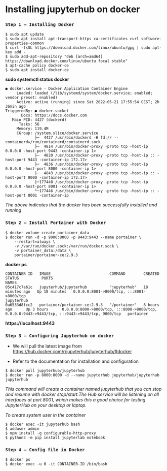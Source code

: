 # Installing jupyterhub on docker

### `Step 1 — Installing Docker`

```
$ sudo apt update
$ sudo apt install apt-transport-https ca-certificates curl software-properties-common
$ curl -fsSL https://download.docker.com/linux/ubuntu/gpg | sudo apt-key add -
$ sudo add-apt-repository "deb [arch=amd64] https://download.docker.com/linux/ubuntu focal stable"
$ apt-cache policy docker-ce
$ sudo apt install docker-ce
```

**sudo systemctl status docker**

```
● docker.service - Docker Application Container Engine
     Loaded: loaded (/lib/systemd/system/docker.service; enabled; vendor preset: enabled)
     Active: active (running) since Sat 2022-05-21 17:55:54 CEST; 2h 36min ago
TriggeredBy: ● docker.socket
       Docs: https://docs.docker.com
   Main PID: 4427 (dockerd)
      Tasks: 56
     Memory: 119.4M
     CGroup: /system.slice/docker.service
             ├─  4427 /usr/bin/dockerd -H fd:// --containerd=/run/containerd/containerd.sock
             ├─  4814 /usr/bin/docker-proxy -proto tcp -host-ip 0.0.0.0 -host-port 9443 -container-ip 1>
             ├─  4820 /usr/bin/docker-proxy -proto tcp -host-ip :: -host-port 9443 -container-ip 172.17>
             ├─  4836 /usr/bin/docker-proxy -proto tcp -host-ip 0.0.0.0 -host-port 8000 -container-ip 1>
             ├─  4843 /usr/bin/docker-proxy -proto tcp -host-ip :: -host-port 8000 -container-ip 172.17>
             ├─177440 /usr/bin/docker-proxy -proto tcp -host-ip 0.0.0.0 -host-port 8001 -container-ip 1>
             └─177446 /usr/bin/docker-proxy -proto tcp -host-ip :: -host-port 8001 -container-ip
```

_The above indicates that the docker has been successfully installed and running_

### `Step 2 — Install Portainer with Docker`

```
$ docker volume create portainer_data
$ docker run -d -p 9000:8000 -p 9443:9443 --name portainer \
    --restart=always \
    -v /var/run/docker.sock:/var/run/docker.sock \
    -v portainer_data:/data \
    portainer/portainer-ce:2.9.3
```

**docker ps**

```
CONTAINER ID   IMAGE                          COMMAND        CREATED          STATUS          PORTS                                                                                            NAMES
05c417c7ab1c   jupyterhub/jupyterhub          "jupyterhub"   18 minutes ago   Up 18 minutes   0.0.0.0:8001->8000/tcp, :::8001->8000/tcp                                                        jupyterhub
0a6533d8fcc2   portainer/portainer-ce:2.9.3   "/portainer"   8 hours ago      Up 3 hours      0.0.0.0:8000->8000/tcp, :::8000->8000/tcp, 0.0.0.0:9443->9443/tcp, :::9443->9443/tcp, 9000/tcp   portainer

```

**https://localhost:9443**

### `Step 3 — Configuring Jupyterhub on docker`

- We will pull the latest image from https://hub.docker.com/r/jupyterhub/jupyterhub/#docker

- Refer to the documentation for installation and configuration

```
$ docker pull jupyterhub/jupyterhub
$ docker run -p 8000:8000 -d --name jupyterhub jupyterhub/jupyterhub jupyterhub
```

_This command will create a container named jupyterhub that you can stop and resume with docker stop/start.The Hub service will be listening on all interfaces at port 8001, which makes this a good choice for testing JupyterHub on your desktop or laptop._

_To create system user in the container_

```
$ docker exec -it jupyterhub bash
$ adduser admin
$ npm install -g configurable-http-proxy
$ python3 -m pip install jupyterlab notebook
```

### `Step 4 — Config file in Docker`

```
$ docker ps
$ docker exec -u 0 -it CONTAINER-ID /bin/bash
```
